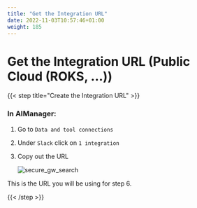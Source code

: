 ```yaml
---
title: "Get the Integration URL"
date: 2022-11-03T10:57:46+01:00
weight: 185
---
```


# Get the Integration URL (Public Cloud (ROKS, ...))

{{< step title="Create the Integration URL" >}}




### In AIManager:

1. Go to `Data and tool connections`
2. Under `Slack` click on `1 integration`
3. Copy out the URL

	![secure_gw_search](/cp4waiops-training/pics/slack/slack004.png)

This is the URL you will be using for step 6.

{{< /step >}}














